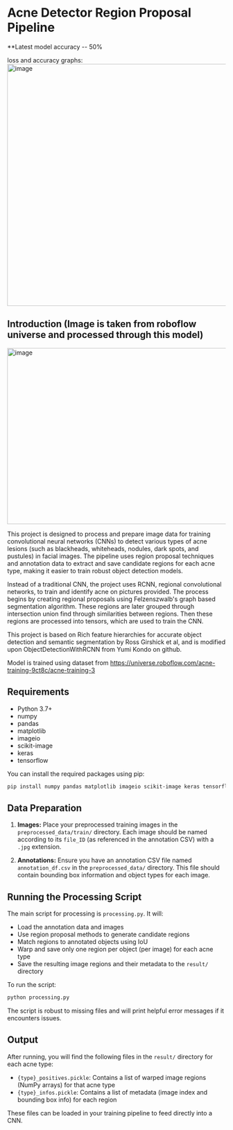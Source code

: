 # Acne Detector Region Proposal Pipeline
**Latest model accuracy -- 50%

loss and accuracy graphs:
<img width="1910" height="558" alt="image" src="https://github.com/user-attachments/assets/700ef095-7fb9-45eb-bd54-2ad9a00907af" />

## Introduction (Image is taken from roboflow universe and processed through this model)
<img width="1067" height="406" alt="image" src="https://github.com/user-attachments/assets/70282dc5-3c31-4151-ba17-875673f15290" />

This project is designed to process and prepare image data for training convolutional neural networks (CNNs) to detect various types of acne lesions (such as blackheads, whiteheads, nodules, dark spots, and pustules) in facial images. The pipeline uses region proposal techniques and annotation data to extract and save candidate regions for each acne type, making it easier to train robust object detection models.

Instead of a traditional CNN, the project uses RCNN, regional convolutional networks, to train and identify acne on pictures provided. The process begins by creating regional proposals using Felzenszwalb's graph based segmentation algorithm. These regions are later grouped through intersection union find through similarities between regions. Then these regions are processed into tensors, which are used to train the CNN.

This project is based on Rich feature hierarchies for accurate object detection and semantic segmentation by Ross Girshick et al, and is modified upon ObjectDetectionWithRCNN from Yumi Kondo on github. 

Model is trained using dataset from https://universe.roboflow.com/acne-training-9ct8c/acne-training-3
## Requirements

- Python 3.7+
- numpy
- pandas
- matplotlib
- imageio
- scikit-image
- keras
- tensorflow

You can install the required packages using pip:

```bash
pip install numpy pandas matplotlib imageio scikit-image keras tensorflow
```

## Data Preparation

1. **Images:** Place your preprocessed training images in the `preprocessed_data/train/` directory. Each image should be named according to its `file_ID` (as referenced in the annotation CSV) with a `.jpg` extension.

2. **Annotations:** Ensure you have an annotation CSV file named `annotation_df.csv` in the `preprocessed_data/` directory. This file should contain bounding box information and object types for each image.

## Running the Processing Script

The main script for processing is `processing.py`. It will:
- Load the annotation data and images
- Use region proposal methods to generate candidate regions
- Match regions to annotated objects using IoU
- Warp and save only one region per object (per image) for each acne type
- Save the resulting image regions and their metadata to the `result/` directory

To run the script:

```bash
python processing.py
```

The script is robust to missing files and will print helpful error messages if it encounters issues.

## Output

After running, you will find the following files in the `result/` directory for each acne type:
- `{type}_positives.pickle`: Contains a list of warped image regions (NumPy arrays) for that acne type
- `{type}_infos.pickle`: Contains a list of metadata (image index and bounding box info) for each region

These files can be loaded in your training pipeline to feed directly into a CNN.

